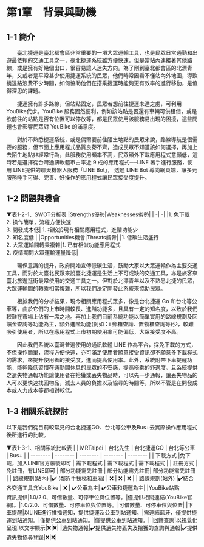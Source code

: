 # 第1章　背景與動機
## 1-1 簡介
&emsp;&emsp;臺北捷運是臺北都會區非常重要的一項大眾運輸工具，也是民眾日常通勤和出遊最依賴的交通工具之一，臺北捷運系統雖方便快速，但是當站內連接著其他路線，或是擁有好幾個出口，很容易讓人迷失方向。為了剛到臺北都會區的北漂青年，又或者是平常甚少使用捷運系統的民眾，他們時常因看不懂站內外地圖，導致繞遠路浪費不少時間，如何協助他們在搭乘捷運時能夠更有效率的進行移動，是值得深思的課題。  

&emsp;&emsp;捷運擁有許多路線，但站點固定，民眾若想前往捷運未達之處，可利用 YouBike代步。YouBike 服務固然便利，例如該站點是否還有車輛可供租借，或是欲前往的站點是否有位置可以停放等，都是民眾使用該服務易出現的困擾，這些問題也會影響民眾對 YouBike 的滿意度。

&emsp;&emsp;對於不熟悉捷運系統，或是偶爾要前往陌生地點的民眾來說，路線導航是很需要的服務，但市面上應用程式品質良莠不齊，造成民眾不知道該如何選擇，再加上去陌生地點非經常行為，此服務使用頻率不高，民眾額外下載應用程式意願低，這時若是選擇從台灣通訊軟體市占率近 9 成的應用程式──LINE 著手進行服務，使用 LINE提供的聊天機器人服務「LINE Bot」， 透過 LINE Bot 導向網頁端，讓多元服務唾手可得、完善、好操作的應用程式讓民眾接受度提升。

## 1-2 問題與機會

▼表1-2-1、SWOT分析表
|Strengths優勢|Weaknesses劣勢|
| -| -| 
|1. 免下載<br/> 2. 操作簡單，流程方便快速<br/> 3. 開發成本低| 1. 相較於現有相關應用程式，進階功能少<br/> 2. 知名度低  |
|Opportunities機會|Threats威脅|
|1. 低碳生活盛行 <br/>2. 大眾運輸間轉乘複雜|1. 已有相似功能應用程式<br/>  2. 疫情期間大眾運輸運量降低|


&emsp;&emsp;環保意識的提升，政府開始宣傳低碳生活，鼓勵大家以大眾運輸作為主要交通工具，而對於大臺北民眾來說臺北捷運是生活上不可或缺的交通工具，亦是旅客來臺北旅遊逛街最常使用的交通工具之一。但對於北漂青年以及不熟悉北捷的民眾，大眾運輸間的轉乘相當複雜，所以我們決定開發此系統來協助民眾。

&emsp;&emsp;根據我們的分析結果，現今相關應用程式眾多，像是台北捷運 Go 和台北等公車等，由於它們的上市時間較長、進階功能多，且具有一定的知名度，以致於我們較難在市場上佔有一席之地。再加上我們目前系統功能以簡單實用的路線規劃及回饋金查詢等功能為主，額外進階功能(例如：i 郵箱查詢、置物櫃查詢等)少，較難吸引使用者，所以在應用程式上市初期使用率可能偏低，大眾接受度不高。

&emsp;&emsp;因此我們系統以臺灣普遍使用的通訊軟體 LINE 作為平台，採免下載的方式，不但操作簡單，流程方便快速，亦可滿足使用者願意接受資訊卻不願意多下載程式的需求，來提升使用者的接受度，進而提高使用率。此外，系統附帶下車提醒功能，能夠降低習慣在通勤間休息的民眾的不安感，提高搭乘的舒適度。且系統提供之遺失物通報功能讓使用者在拾獲或丟失物品時，可以先一步通報，讓丟失物品的人可以更快速找回物品，減去人員的負擔以及協尋的時間等，所以不管是在開發成本或人力成本等都相對較低。


## 1-3 相關系統探討
以下是我們從目前較常見的台北捷運GO、台北等公車及Bus+去實際操作應用程式後所進行的比較。

▼表1-3-1、相關系統比較表
|  |  MRTaipei｜台北先生 | 台北捷運GO | 台北等公車 | Bus+ |
| -------- | -------- | -------- | -------- | -------- |
| 下載方式 |免下載，加入LINE官方帳號即可     | 需下載程式     | 需下載程式     | 需下載程式     |
| 註冊方式 |免註冊，有LINE即可 | 部分功能需先註冊  | 部分功能需先註冊| 部分功能需先註冊   |
| 路線規劃(站內) |✔️ (鄰近手扶梯和車廂) | ❌ | ❌ | ❌  |
| 路線規劃(站外) |✔️結合各交通工具含YouBike | ❌  | ✔️公車為主| ✔️公車和捷運為主|
|YouBike站點<br/>資訊提供|1.0/2.0、可借數量、可停車位與位置等。|僅提供相關連結(YouBike官網)。|1.0/2.0、可借數量、可停車位與位置等。|可借數量、可停車位與位置|
|下車提醒|以LINE進行推播通知，提供捷運及公車到站通知。|需連結藍牙，僅提供捷運到站通知。|僅提供公車到站通知。|僅提供公車到站通知。|
|回饋查詢|以視覺化呈現|以文字顯示|❌|❌|
|遺失物通報|✔️提供遺失物丟失及拾獲的查詢與通報|✔️提供遺失物協尋登錄|❌|❌|



